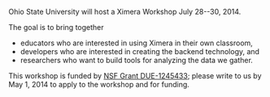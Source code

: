 Ohio State University will host a Ximera Workshop July 28--30, 2014.

The goal is to bring together

- educators who are interested in using Ximera in their own classroom,
- developers who are interested in creating the backend technology, and
- researchers who want to build tools for analyzing the data we gather.

This workshop is funded by [NSF Grant DUE-1245433](http://www.nsf.gov/awardsearch/showAward?AWD_ID=1245433); please write to us by May 1, 2014 to apply to the workshop and for funding.


